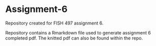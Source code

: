 # Assignment-6
Repository created for FISH 497 assignment 6.

Repository contains a Rmarkdown file used to generate assignment 6 completed pdf. The knitted pdf can also be found within the repo. 
